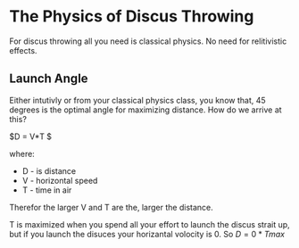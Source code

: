 # The Physics of Discus Throwing

For discus throwing all you need is classical physics. No need for relitivistic effects.

## Launch Angle

Either intutivly or from your classical physics class, you know that, 45 degrees is the optimal angle for maximizing distance. How do we arrive at this?

$D = V*T $

where:

- D - is distance
- V - horizontal speed
- T  - time in air

Therefor the larger V and T are the, larger the distance.

T is maximized when you spend all your effort to launch the discus strait up, but if you launch the disuces your horizantal volocity is 0. So $D = 0*T{max}$


 
